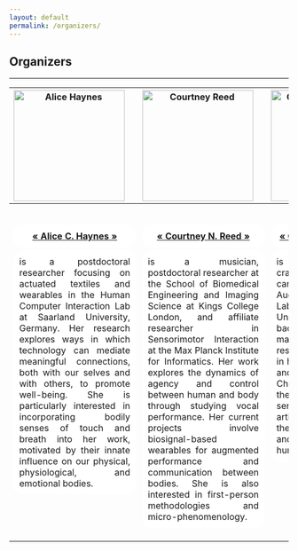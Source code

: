 ```yaml
---
layout: default
permalink: /organizers/
---
```


## Organizers
<hr />

<table>
<thead>
<tr>
<th style="text-align:center"><img src="https://meaningfuldesign.github.io/docs/images/people/alice.png" alt="Alice Haynes" width="200"/></th>
<th style="text-align:center"><img width=25/></th>
<th style="text-align:center"><img src="https://meaningfuldesign.github.io/docs/images/people/courtney.png" alt="Courtney Reed" width="200"/></th>
<th style="text-align:center"><img width=25/></th>
<th style="text-align:center"><img src="https://meaningfuldesign.github.io/docs/images/people/charlotte.png" alt="Charlotte Nordmoen" width="200"/></th>
<th style="text-align:center"><img width=25/></th>
<th style="text-align:center"><img src="https://meaningfuldesign.github.io/docs/images/people/sophie.png" alt="Sophie Skach" width="200"/></th>
</tr>
</thead>
<tbody>
<tr>
<td style="text-align:center"><img height=30/></td>
<td style="text-align:center"><img width=25/></td>
<td style="text-align:center"><img height=30/></td>
<td style="text-align:center"><img width=25/></td>
<td style="text-align:center"><img height=30/></td>
<td style="text-align:center"><img width=25/></td>
<td style="text-align:center"><img height=30/></td>
</tr>
<tr>
<td style="text-align:center"><a href="https://www.alicehaynes.com/"><strong><div style="border-radius:15px;-webkit-border-radius:15px;-moz-border-radius:15px;width:100%;float:center;background-color:white;margin-left:0;padding:10px;text-align:center;">&#171; Alice C. Haynes &#187;</div></strong></a></td>
<td style="text-align:center"><img width=25/></td>
<td style="text-align:center"><a href="http://courtneynreed.com"><strong><div style="border-radius:15px;-webkit-border-radius:15px;-moz-border-radius:15px;width:100%;float:center;background-color:white;margin-left:0;padding:10px;text-align:center;">&#171; Courtney N. Reed &#187;</div></strong></a></td>
<td style="text-align:center"><img width=25/></td>
<td style="text-align:center"><a href="http://www.cnordmoen.com/"><strong><div style="border-radius:15px;-webkit-border-radius:15px;-moz-border-radius:15px;width:100%;float:center;background-color:white;margin-left:0;padding:10px;text-align:center;">&#171; Charlotte Nordmoen &#187;</div></strong></a></td>
<td style="text-align:center"><img width=25/></td>
<td style="text-align:center"><a href="https://www.sophieskach.com/"><strong><div style="border-radius:15px;-webkit-border-radius:15px;-moz-border-radius:15px;width:100%;float:center;background-color:white;margin-left:0;padding:10px;text-align:center;">&#171; Sophie Skach &#187;</div></strong></a></td>
</tr>
<tr valign = "top">
<td style="text-align:justify;"><div style="border-radius:15px;-webkit-border-radius:15px;-moz-border-radius:15px;width:100%;float:center;background-color:white;margin-left:0;padding:10px;">is a postdoctoral researcher focusing on actuated textiles and wearables in the Human Computer Interaction Lab at Saarland University, Germany. Her research explores ways in which technology can mediate meaningful connections, both with our selves and with others, to promote well-being. She is particularly interested in incorporating bodily senses of touch and breath into her work, motivated by their innate influence on our physical, physiological, and emotional bodies.</div></td>
<td style="text-align:center"><img width=25/></td>
<td style="text-align:justify"><div style="border-radius:15px;-webkit-border-radius:15px;-moz-border-radius:15px;width:100%;float:center;background-color:white;margin-left:0;padding:10px;">is a musician, postdoctoral researcher at the School of Biomedical Engineering and Imaging Science at Kings College London, and affiliate researcher in Sensorimotor Interaction at the Max Planck Institute for Informatics. Her work explores the dynamics of agency and control between human and body through studying vocal performance. Her current projects involve biosignal-based wearables for augmented performance and communication between bodies. She is also interested in first-person methodologies and micro-phenomenology.</div></td>
<td style="text-align:center"><img width=25/></td>
<td style="text-align:justify"><div style="border-radius:15px;-webkit-border-radius:15px;-moz-border-radius:15px;width:100%;float:center;background-color:white;margin-left:0;padding:10px;">is a designer, craftsperson, and PhD candidate in the Augmented Instruments Lab at Queen Mary University of London. Her background in textiles and materials craft shapes her research in materiality and in how technology shapes and affects our lives. Charlotte is curious about the impact of design, sensing technology, and artificial intelligence on the creative disciplines and what it means to be human in a digital age.</div></td>
<td style="text-align:center"><img width=25/></td>
<td style="text-align:justify"><div style="border-radius:15px;-webkit-border-radius:15px;-moz-border-radius:15px;width:100%;float:center;background-color:white;margin-left:0;padding:10px;">is a fashion designer and postdoctoral researcher in the Centre for Advanced Robotics at Queen Mary University of London. Her experience combines fashion, textiles, and tailoring with digital media, wearable technology, and behavioural science. Her research investigates how embedded textile sensors can be used in body-centric systems to study social interaction through movement and touch interactions. Sophie's work aims to stimulate discourse about the potential of fashion in wearable technology, establishing e-textiles as a new modality for social computing.</div></td>
</tr>
</tbody>
</table>


<!-- |<img src="https://meaningfuldesign.github.io/docs/images/organizers/alice.png" alt="drawing" width="200"/>|<img width=70/>|<img src="https://meaningfuldesign.github.io/docs/images/organizers/courtney.png" alt="drawing" width="200"/>|<img width=70/>|<img src="https://meaningfuldesign.github.io/docs/images/organizers/charlotte.png" alt="drawing" width="200"/>|<img width=70/>|<img src="https://meaningfuldesign.github.io/docs/images/organizers/sophie.png" alt="drawing" width="200"/> |
| :---: | :---: | :---: | :---: |  :---: | :---: | :---: | 
|<img height=30/>|<img width=70/>|<img height=30/>|<img width=70/>|<img height=30/>|<img width=70/>|<img height=30/>|
|[**Alice C. Haynes**](https://www.alicehaynes.com/)|<img width=70/>|[**Courtney N. Reed**](http://courtneynreed.com)|<img width=70/>|[**Charlotte Nordmoen**](http://www.cnordmoen.com/)|<img width=70/>|[**Sophie Skach**](https://www.sophieskach.com/) |
|is a postdoctoral researcher focusing on actuated textiles and wearables in the Human Computer Interaction Lab at Saarland University. Her research explores how technology can mediate meaningful connections, both with the self and others, to promote well-being. She is interested in incorporating bodily senses of touch and breath into her work, utilizing their innate influence on our physical, physiological, and emotional bodies.|<img width=70/>| is a musician and postdoctoral researcher in the Sensorimotor Interaction Group at the Max Planck Institute for Informatics. Her work explores the dynamics of agency and control between human and body through studying vocal performance. Her current projects involve biosignal-based wearables for augmented performance and communication between bodies. She is also interested in first-person methodologies and micro-phenomenology.|<img width=70/>| is a designer, craftsperson, and PhD candidate in the Augmented Instruments Lab at Queen Mary University of London. Her background in textiles and materials craft shapes her research in materiality and in how technology shapes and affects our lives. Charlotte is curious about the impact of design, sensing technology, and artificial intelligence on the creative disciplines and what it means to be human in a digital age.|<img width=70/>| is a fashion designer and postdoctoral researcher in the Centre for Advanced Robotics at Queen Mary University of London. Her experience combines textiles, and tailoring with digital media, wearable technology, and behavioural science. Her research investigates how embedded textile sensors can be used in body-centric systems to study social interaction, establishing e-textiles as a new modality for social computing. | -->

<!-- Her work aims to stimulate discourse about the potential of fashion in wearable technology, establishing e-textiles as a new modality for social computing.| -->

<!-- [**Alice C. Haynes**](https://www.alicehaynes.com/) is a postdoctoral researcher focusing on actuated textiles and wearables in the Human Computer  
Interaction Lab at Saarland University, Germany. Her research explores ways in which technology can mediate  
meaningful connections, both with our selves and with others, to promote well-being. She is particularly interested in  
incorporating bodily senses of touch and breath into her work, motivated by their innate influence on our physical,  
physiological, and emotional bodies.

  
[**Courtney N. Reed**](http://courtneynreed.com) is a musician and postdoctoral researcher in the Sensorimotor Interaction Group at the Max  
Planck Institute for Informatics. Her work explores the dynamics of agency and control between human and body  
through studying vocal performance. Her current projects involve biosignal-based wearables for augmented performance  
and communication between bodies. She is also interested in first-person methodologies and micro-phenomenology.

  
[**Charlotte Nordmoen**](http://www.cnordmoen.com/) is a designer, craftsperson, and PhD candidate in the Augmented Instruments Lab at Queen  
Mary University of London. Her background in textiles and materials craft shapes her research in materiality and in  
how technology shapes and affects our lives. Charlotte is curious about the impact of design, sensing technology, and  
artificial intelligence on the creative disciplines and what it means to be human in a digital age.

  
[**Sophie Skach**](https://www.sophieskach.com/) is a fashion designer and postdoctoral researcher in the Centre for Advanced Robotics at Queen Mary  
University of London. Her experience combines fashion, textiles, and tailoring with digital media, wearable technology,  
and behavioural science. Her research investigates how embedded textile sensors can be used in body-centric systems  
to study social interaction through movement and touch interactions. Sophie’s work aims to stimulate discourse about  
the potential of fashion in wearable technology, establishing e-textiles as a new modality for social computing -->